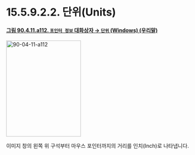 # 15.5.9.2.2. 단위(Units)

<a id="90-04-11-a112"></a>

#### [그림 90.4.11.a112. `포인터 정보` 대화상자 → `단위` (Windows) (우리말)](./90-04-0011-pointer_information.md#90-04-11-a112)
<img width="200" height="258" alt="90-04-11-a112" src="https://github.com/user-attachments/assets/b7343f74-51f1-49a8-8605-181413238e25" />

이미지 창의 왼쪽 위 구석부터 마우스 포인터까지의 거리를 인치(Inch)로 나타냅니다.